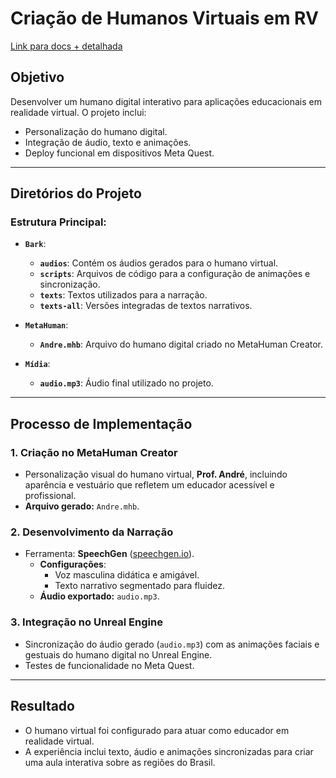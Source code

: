# **Criação de Humanos Virtuais em RV**

[Link para docs + detalhada](https://github.com/Gabi-Barretto/M12-Individual/blob/master/Parte-2/Docs/Semana%202%20-%20Pessoa%20Virtual.md)

## **Objetivo**
Desenvolver um humano digital interativo para aplicações educacionais em realidade virtual. O projeto inclui:

- Personalização do humano digital.
- Integração de áudio, texto e animações.
- Deploy funcional em dispositivos Meta Quest.

---

## **Diretórios do Projeto**
### Estrutura Principal:
- **`Bark`**:
  - **`audios`**: Contém os áudios gerados para o humano virtual.
  - **`scripts`**: Arquivos de código para a configuração de animações e sincronização.
  - **`texts`**: Textos utilizados para a narração.
  - **`texts-all`**: Versões integradas de textos narrativos.

- **`MetaHuman`**:
  - **`Andre.mhb`**: Arquivo do humano digital criado no MetaHuman Creator.

- **`Mídia`**:
  - **`audio.mp3`**: Áudio final utilizado no projeto.

---

## **Processo de Implementação**

### **1. Criação no MetaHuman Creator**
- Personalização visual do humano virtual, **Prof. André**, incluindo aparência e vestuário que refletem um educador acessível e profissional.
- **Arquivo gerado:** `Andre.mhb`.

### **2. Desenvolvimento da Narração**
- Ferramenta: **SpeechGen** ([speechgen.io](https://speechgen.io/pt/)).
  - **Configurações**:
    - Voz masculina didática e amigável.
    - Texto narrativo segmentado para fluidez.
  - **Áudio exportado:** `audio.mp3`.

### **3. Integração no Unreal Engine**
- Sincronização do áudio gerado (`audio.mp3`) com as animações faciais e gestuais do humano digital no Unreal Engine.
- Testes de funcionalidade no Meta Quest.

---

## **Resultado**
- O humano virtual foi configurado para atuar como educador em realidade virtual.
- A experiência inclui texto, áudio e animações sincronizadas para criar uma aula interativa sobre as regiões do Brasil.
